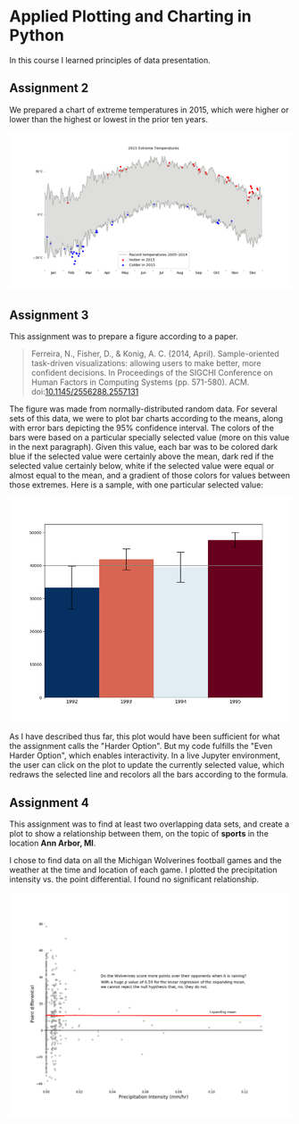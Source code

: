 Applied Plotting and Charting in Python
=======================================

In this course I learned principles of data presentation.

## Assignment 2

We prepared a chart of extreme temperatures in 2015, which were higher or lower than the highest or lowest in the prior ten years.

![2015 Extreme Temperatures](extreme-temps-2015.png)

## Assignment 3

This assignment was to prepare a figure according to a paper.

> Ferreira, N., Fisher, D., & Konig, A. C. (2014, April). Sample-oriented task-driven visualizations: allowing users to make better, more confident decisions.
> In Proceedings of the SIGCHI Conference on Human Factors in Computing Systems (pp. 571-580). ACM.
> doi:[10.1145/2556288.2557131](https://doi.org/10.1145/2556288.2557131)

The figure was made from normally-distributed random data. For several sets of this data, we were to plot bar charts according to the means, along with error bars depicting the 95% confidence interval. The colors of the bars were based on a particular specially selected value (more on this value in the next paragraph). Given this value, each bar was to be colored dark blue if the selected value were certainly above the mean, dark red if the selected value certainly below, white if the selected value were equal or almost equal to the mean, and a gradient of those colors for values between those extremes. Here is a sample, with one particular selected value:

![Assignment 3. Selected value = 40000](assignment3.png)

As I have described thus far, this plot would have been sufficient for what the assignment calls the "Harder Option". But my code fulfills the "Even Harder Option", which enables interactivity. In a live Jupyter environment, the user can click on the plot to update the currently selected value, which redraws the selected line and recolors all the bars according to the formula.

## Assignment 4

This assignment was to find at least two overlapping data sets, and create a plot to show a relationship between them, on the topic of **sports** in the location **Ann Arbor, MI**.

I chose to find data on all the Michigan Wolverines football games and the weather at the time and location of each game. I plotted the precipitation intensity vs. the point differential. I found no significant relationship.

![Assignment 4.](assignment4.png)

